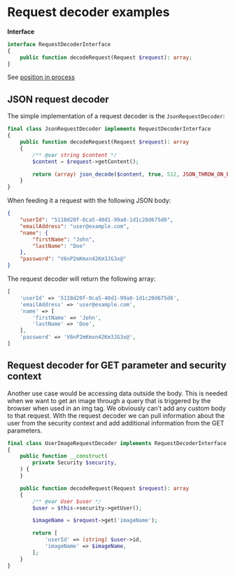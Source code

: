 # Request decoder examples

**Interface**

```php
interface RequestDecoderInterface
{
    public function decodeRequest(Request $request): array;
}
```

See [position in process](../process.md#request-decoder)

## JSON request decoder

The simple implementation of a request decoder is the `JsonRequestDecoder`:

```php
final class JsonRequestDecoder implements RequestDecoderInterface
{
    public function decodeRequest(Request $request): array
    {
        /** @var string $content */
        $content = $request->getContent();

        return (array) json_decode($content, true, 512, JSON_THROW_ON_ERROR);
    }
}
```

When feeding it a request with the following JSON body:

```json
{
    "userId": "5118d20f-0ca5-40d1-99a8-1d1c20d675d6",
    "emailAddress": "user@example.com",
    "name": {
        "firstName": "John",
        "lastName": "Doe"
    },
    "password": "V6nP2mKmxn42Km3JG3x@"
}
```

The request decoder will return the following array:

```php
[
    'userId' => '5118d20f-0ca5-40d1-99a8-1d1c20d675d6',
    'emailAddress' => 'user@example.com',
    'name' => [
        'firstName' => 'John',
        'lastName' => 'Doe',
    ],
    'password' => 'V6nP2mKmxn42Km3JG3x@',
]
```

## Request decoder for GET parameter and security context

Another use case would be accessing data outside the body. This is needed when we want to get an image through a query that is triggered by the browser when used in an img tag. We obviously can't add any custom body to that request. With the request decoder we can pull information about the user from the security context and add additional information from the GET parameters.

```php
final class UserImageRequestDecoder implements RequestDecoderInterface
{
    public function __construct(
        private Security $security,
    ) {
    }

    public function decodeRequest(Request $request): array
    {
        /** @var User $user */
        $user = $this->security->getUser();

        $imageName = $request->get('imageName');

        return [
            'userId' => (string) $user->id,
            'imageName' => $imageName,
        ];
    }
}
```
